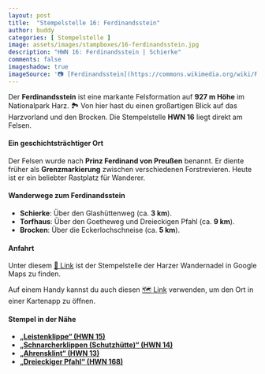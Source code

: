 ```yaml
---
layout: post
title:  "Stempelstelle 16: Ferdinandsstein"
author: buddy
categories: [ Stempelstelle ]
image: assets/images/stampboxes/16-ferdinandsstein.jpg
description: "HWN 16: Ferdinandsstein | Schierke"
comments: false
imageshadow: true
imageSource: '📷 [Ferdinandsstein](https://commons.wikimedia.org/wiki/File:Ferdinandsstein.JPG) von <a href="//commons.wikimedia.org/wiki/User:B.Thomas95" title="User:B.Thomas95">Thomas Binder</a> unter Lizenz [CC BY-SA 4.0](https://creativecommons.org/licenses/by-sa/4.0)'
---
```


Der **Ferdinandsstein** ist eine markante Felsformation auf **927 m Höhe** im Nationalpark Harz. 🏞️ Von hier hast du einen großartigen Blick auf das Harzvorland und den Brocken. Die Stempelstelle **HWN 16** liegt direkt am Felsen.

#### Ein geschichtsträchtiger Ort

Der Felsen wurde nach **Prinz Ferdinand von Preußen** benannt. Er diente früher als **Grenzmarkierung** zwischen verschiedenen Forstrevieren. Heute ist er ein beliebter Rastplatz für Wanderer.

#### Wanderwege zum Ferdinandsstein

- **Schierke**: Über den Glashüttenweg (ca. **3 km**).
- **Torfhaus**: Über den Goetheweg und Dreieckigen Pfahl (ca. **9 km**).
- **Brocken**: Über die Eckerlochschneise (ca. **5 km**).

#### Anfahrt

Unter diesem [📍 Link](https://www.google.com/maps/dir/?api=1&origin=&destination=51.77115%2C%2010.61378) ist der Stempelstelle der Harzer Wandernadel in Google Maps zu finden.

<div class="android-only">
  Auf einem Handy kannst du auch diesen 
  <a href="geo:51.77115,10.61378">🗺️ Link</a> 
  verwenden, um den Ort in einer Kartenapp zu öffnen.
  <p></p>
</div>

#### Stempel in der Nähe

- [**„Leistenklippe“ (HWN 15)**](/stempelstelle-15-leistenklippe)
- [**„Schnarcherklippen (Schutzhütte)“ (HWN 14)**](/stempelstelle-14-schnarcherklippe-schutzhuette)
- [**„Ahrensklint“ (HWN 13)**](/stempelstelle-13-ahrensklint)
- [**„Dreieckiger Pfahl“ (HWN 168)**](/stempelstelle-168-dreieckiger-pfahl)
